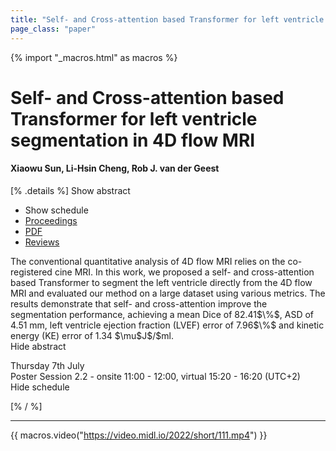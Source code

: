 ```yaml
---
title: "Self- and Cross-attention based Transformer for left ventricle segmentation in 4D flow MRI"
page_class: "paper"
---
```


{% import "_macros.html" as macros %}

# Self- and Cross-attention based Transformer for left ventricle segmentation in 4D flow MRI

#### Xiaowu Sun, Li-Hsin Cheng, Rob J. van der Geest

[% .details %]
<a class="toggle_visibility" data-selector=".abstract" data-level="3">Show abstract</a>
- <a class="toggle_visibility" data-selector=".schedule" data-level="3">Show schedule</a>
- <a href="">Proceedings</a>
- <a href="https://openreview.net/pdf?id=gDocX1Js4zN">PDF</a>
- <a href="https://openreview.net/forum?id=gDocX1Js4zN">Reviews</a>

<p>
    <span class="abstract">
        The conventional quantitative analysis of 4D flow MRI relies on the co-registered cine MRI. In this work, we proposed a self- and cross-attention based Transformer to segment the left ventricle directly from the 4D flow MRI and evaluated our method on a large dataset using various metrics. The results demonstrate that self- and cross-attention improve the segmentation performance, achieving a mean Dice of 82.41$\%$, ASD of 4.51 mm, left ventricle ejection fraction (LVEF) error of 7.96$\%$ and kinetic energy (KE) error of 1.34 $\mu$J$/$ml.
        <br>
        <span class="actions"><a class="toggle_visibility" data-level="2">Hide abstract</a></span>
    </span>
</p>

<p>
    <span class="schedule">
        Thursday 7th July<br>Poster Session 2.2 - onsite 11:00 - 12:00, virtual 15:20 - 16:20 (UTC+2)
        <br>
        <span class="actions"><a class="toggle_visibility" data-level="2">Hide schedule</a></span>
    </span>
</p>

[% / %]


---
{{ macros.video("https://video.midl.io/2022/short/111.mp4") }}
